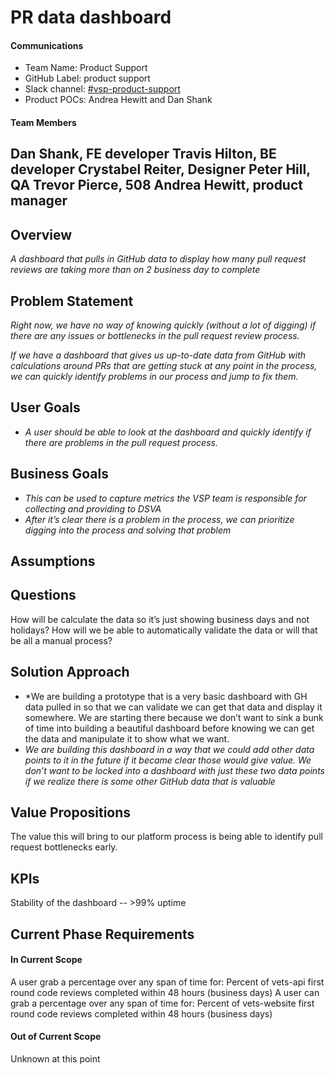 # PR data dashboard

#### Communications
- Team Name: Product Support
- GitHub Label: product support
- Slack channel: [#vsp-product-support](https://dsva.slack.com/channels/vsp-product-support)
- Product POCs: Andrea Hewitt and Dan Shank


#### Team Members
Dan Shank, FE developer
Travis Hilton, BE developer
Crystabel Reiter, Designer
Peter Hill, QA
Trevor Pierce, 508
Andrea Hewitt, product manager
---

## Overview
*A dashboard that pulls in GitHub data to display how many pull request reviews are taking more than on 2 business day to complete*

## Problem Statement
*Right now, we have no way of knowing quickly (without a lot of digging) if there are any issues or bottlenecks in the pull request review process.*

*If we have a dashboard that gives us up-to-date data from GitHub with calculations around PRs that are getting stuck at any point in the process, we can quickly identify problems in our process and jump to fix them.*
 
## User Goals

- *A user should be able to look at the dashboard and quickly identify if there are problems in the pull request process.*

## Business Goals

- *This can be used to capture metrics the VSP team is responsible for collecting and providing to DSVA*
- *After it’s clear there is a problem in the process, we can prioritize digging into the process and solving that problem*

## Assumptions


## Questions
How will be calculate the data so it’s just showing business days and not holidays?
How will we be able to automatically validate the data or will that be all a manual process?

## Solution Approach

- *We are building a prototype that is a very basic dashboard with GH data pulled in so that we can validate we can get that data and display it somewhere. We are starting there because we don’t want to sink a bunk of time into building a beautiful dashboard before knowing we can get the data and manipulate it to show what we want. 
- *We are building this dashboard in a way that we could add other data points to it in the future if it became clear those would give value. We don’t want to be locked into a dashboard with just these two data points if we realize there is some other GitHub data that is valuable*

## Value Propositions
The value this will bring to our platform process is being able to identify pull request bottlenecks early.

## KPIs
Stability of the dashboard -- >99% uptime

## Current Phase Requirements

#### In Current Scope
A user grab a percentage over any span of time for: Percent of vets-api first round code reviews completed within 48 hours (business days)
A user can grab a percentage over any span of time for: Percent of vets-website first round code reviews completed within 48 hours (business days)

#### Out of Current Scope
Unknown at this point



